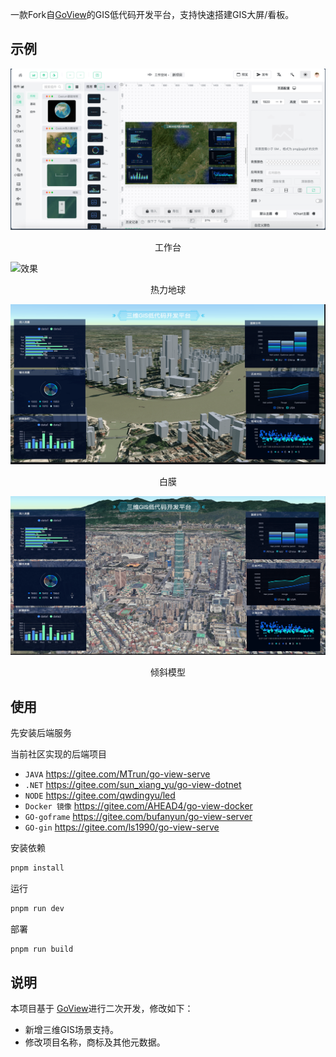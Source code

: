 
一款Fork自[GoView](https://gitee.com/dromara/go-view)的GIS低代码开发平台，支持快速搭建GIS大屏/看板。

## 示例

![工作台](./readme/design.png)

<center>工作台</center>



![效果](./readme/preview.gif)

<center>热力地球</center>



![效果](./readme/白膜.png)

<center>白膜</center>



![倾斜模型](./readme/3dtiles.png)

<center>倾斜模型</center>



## 使用

先安装后端服务

当前社区实现的后端项目

- `JAVA` https://gitee.com/MTrun/go-view-serve
- `.NET` https://gitee.com/sun_xiang_yu/go-view-dotnet
- `NODE` https://gitee.com/qwdingyu/led
- `Docker 镜像` https://gitee.com/AHEAD4/go-view-docker
- `GO-goframe` https://gitee.com/bufanyun/go-view-server
- `GO-gin` https://gitee.com/ls1990/go-view-serve



安装依赖

```bash
pnpm install
```

运行

```bash
pnpm run dev 
```

部署

```bash
pnpm run build
```





## 说明

本项目基于 [GoView](httphttps://gitee.com/dromara/go-view)进行二次开发，修改如下：

- 新增三维GIS场景支持。
- 修改项目名称，商标及其他元数据。





